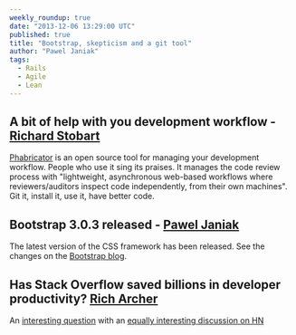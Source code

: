 ```yaml
---
weekly_roundup: true
date: "2013-12-06 13:29:00 UTC"
published: true
title: "Bootstrap, skepticism and a git tool"
author: "Pawel Janiak"
tags:
  - Rails
  - Agile
  - Lean
---
```


## A bit of help with you development workflow - [Richard Stobart](/people/richard-stobart)

[Phabricator](http://phabricator.org) is an open source tool for managing your development workflow.  People who use it sing its praises.  It manages the code review process with "lightweight, asynchronous web-based workflows where reviewers/auditors inspect code independently, from their own machines".  Git it, install it, use it, have better code.

## Bootstrap 3.0.3 released - [Pawel Janiak](/people/pawel-janiak)

The latest version of the CSS framework has been released. See the changes on the [Bootstrap blog](http://blog.getbootstrap.com/2013/12/05/bootstrap-3-0-3-released/).

## Has Stack Overflow saved billions in developer productivity? [Rich Archer](/people/richard-archer)

An [interesting question](http://skeptics.stackexchange.com/questions/18539/has-stack-overflow-saved-billions-of-dollars-in-programmer-productivity) with an [equally interesting discussion on HN](https://news.ycombinator.com/item?id=6850474)
